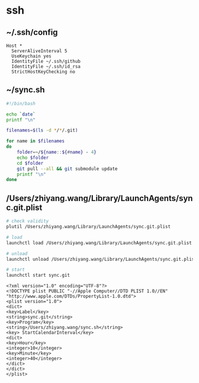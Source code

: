 # ssh

## ~/.ssh/config

    Host *
      ServerAliveInterval 5
      UseKeychain yes
      IdentityFile ~/.ssh/github
      IdentityFile ~/.ssh/id_rsa
      StrictHostKeyChecking no

## ~/sync.sh

```bash
#!/bin/bash

echo `date`
printf "\n"

filenames=$(ls -d */*/.git)

for name in $filenames
do
    folder=~/${name::${#name} - 4}
    echo $folder
    cd $folder
    git pull --all && git submodule update
    printf "\n"
done
```

## /Users/zhiyang.wang/Library/LaunchAgents/sync.git.plist

```bash
# check validity
plutil /Users/zhiyang.wang/Library/LaunchAgents/sync.git.plist

# load
launchctl load /Users/zhiyang.wang/Library/LaunchAgents/sync.git.plist

# unload
launchctl unload /Users/zhiyang.wang/Library/LaunchAgents/sync.git.plist

# start
launchctl start sync.git
```

```plist
<?xml version="1.0" encoding="UTF-8"?>
<!DOCTYPE plist PUBLIC "-//Apple Computer//DTD PLIST 1.0//EN" "http://www.apple.com/DTDs/PropertyList-1.0.dtd">
<plist version="1.0">
<dict>
<key>Label</key>
<string>sync.git</string>
<key>Program</key>
<string>/Users/zhiyang.wang/sync.sh</string>
<key> StartCalendarInterval</key>
<dict>
<key>Hour</key>
<integer>10</integer>
<key>Minute</key>
<integer>40</integer>
</dict>
</dict>
</plist>
```
